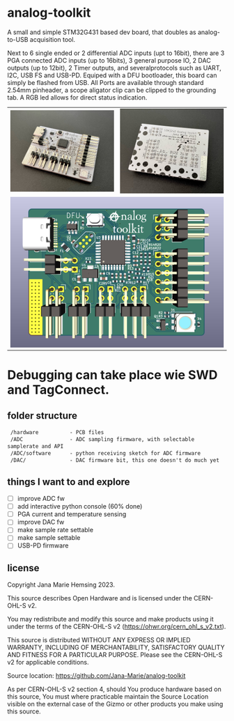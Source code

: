 # analog-toolkit
A small and simple STM32G431 based dev board, that doubles as analog-to-USB acquisition tool.

Next to 6 single ended or 2 differential ADC inputs (upt to 16bit), there are 3 PGA connected ADC inputs (up to 16bits), 3 general purpose IO, 2 DAC outputs (up to 12bit), 2 Timer outputs, and severalprotocols such as UART, I2C, USB FS and USB-PD.
Equiped with a DFU bootloader, this board can simply be flashed from USB. All Ports are available through standard 2.54mm pinheader, a scope aligator clip can be clipped to the grounding tab. A RGB led allows for direct status indication.

<table>
  <tbody>
    <tr>
      <td>
        <img src="/front.jpg" title="A white pcb reading “analog toolkit”, where the a is an anarchy a. There is a MCU, USB, pin headers and a led"/>
      </td>
      <td>
        <img src="/back.jpg" title="Back side of the pcb with pin annotations, and some more informations on the hw, as well as silkscreen art"/>
      </td>
    </tr>
    <tr>
      <td colspan="2">
        <img src="render.png" title="render of front side of pcb"/>
      </td>
    </tr>
  </tbody>
</table>

Debugging can take place wie SWD and TagConnect.
======
## folder structure
```
 /hardware          - PCB files
 /ADC               - ADC sampling firmware, with selectable samplerate and API
 /ADC/software      - python receiving sketch for ADC firmware
 /DAC/              - DAC firmware bit, this one doesn't do much yet
```

## things I want to and explore

 - [ ] improve ADC fw
  - [ ] add interactive python console (60% done)
  - [ ] PGA current and temperature sensing
 - [ ] improve DAC fw
  - [ ] make sample rate settable
  - [ ] make sample settable
 - [ ] USB-PD firmware
 
## license
 
Copyright Jana Marie Hemsing 2023.

This source describes Open Hardware and is licensed under the CERN-OHL-S v2.

You may redistribute and modify this source and make products using it under the terms of the CERN-OHL-S v2 (https://ohwr.org/cern_ohl_s_v2.txt).

This source is distributed WITHOUT ANY EXPRESS OR IMPLIED WARRANTY, INCLUDING OF MERCHANTABILITY, SATISFACTORY QUALITY AND FITNESS FOR A PARTICULAR PURPOSE. Please see the CERN-OHL-S v2 for applicable conditions.

Source location: https://github.com/Jana-Marie/analog-toolkit

As per CERN-OHL-S v2 section 4, should You produce hardware based on this source, You must where practicable maintain the Source Location visible on the external case of the Gizmo or other products you make using this source.
